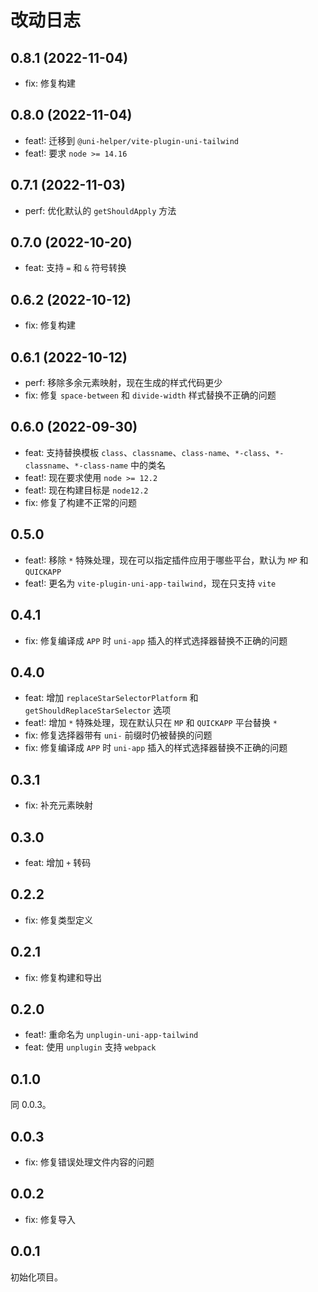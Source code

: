 # 改动日志

## 0.8.1 (2022-11-04)

- fix: 修复构建

## 0.8.0 (2022-11-04)

- feat!: 迁移到 `@uni-helper/vite-plugin-uni-tailwind`
- feat!: 要求 `node >= 14.16`

## 0.7.1 (2022-11-03)

- perf: 优化默认的 `getShouldApply` 方法

## 0.7.0 (2022-10-20)

- feat: 支持 `=` 和 `&` 符号转换

## 0.6.2 (2022-10-12)

- fix: 修复构建

## 0.6.1 (2022-10-12)

- perf: 移除多余元素映射，现在生成的样式代码更少
- fix: 修复 `space-between` 和 `divide-width` 样式替换不正确的问题

## 0.6.0 (2022-09-30)

- feat: 支持替换模板 `class`、`classname`、`class-name`、`*-class`、`*-classname`、`*-class-name` 中的类名
- feat!: 现在要求使用 `node >= 12.2`
- feat!: 现在构建目标是 `node12.2`
- fix: 修复了构建不正常的问题

## 0.5.0

- feat!: 移除 `*` 特殊处理，现在可以指定插件应用于哪些平台，默认为 `MP` 和 `QUICKAPP`
- feat!: 更名为 `vite-plugin-uni-app-tailwind`，现在只支持 `vite`

## 0.4.1

- fix: 修复编译成 `APP` 时 `uni-app` 插入的样式选择器替换不正确的问题

## 0.4.0

- feat: 增加 `replaceStarSelectorPlatform` 和 `getShouldReplaceStarSelector` 选项
- feat!: 增加 `*` 特殊处理，现在默认只在 `MP` 和 `QUICKAPP` 平台替换 `*`
- fix: 修复选择器带有 `uni-` 前缀时仍被替换的问题
- fix: 修复编译成 `APP` 时 `uni-app` 插入的样式选择器替换不正确的问题

## 0.3.1

- fix: 补充元素映射

## 0.3.0

- feat: 增加 `+` 转码

## 0.2.2

- fix: 修复类型定义

## 0.2.1

- fix: 修复构建和导出

## 0.2.0

- feat!: 重命名为 `unplugin-uni-app-tailwind`
- feat: 使用 `unplugin` 支持 `webpack`

## 0.1.0

同 0.0.3。

## 0.0.3

- fix: 修复错误处理文件内容的问题

## 0.0.2

- fix: 修复导入

## 0.0.1

初始化项目。
